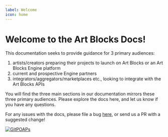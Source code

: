 ```yaml
---
label: Welcome
icon: home
---
```


# Welcome to the Art Blocks Docs!

This documentation seeks to provide guidance for 3 primary audiences: 

1) artists/creators preparing their projects to launch on Art Blocks or an Art Blocks Engine platform
2) current and prospective Engine partners
3) integrators/aggregators/marketplaces etc., looking to integrate with the Art Blocks APIs

You will find the three main sections in our documentation mirrors these three primary audiences. Please explore the docs here, and let us know if you have any questions.

For any issues with the docs, please file a bug [here](https://github.com/ArtBlocks/artblocks-docs/issues), or send us a PR with a suggested change! 

[![GitPOAPs](https://public-api.gitpoap.io/v1/repo/ArtBlocks/artblocks-docs/badge)](https://www.gitpoap.io/gh/ArtBlocks/artblocks-docs)
